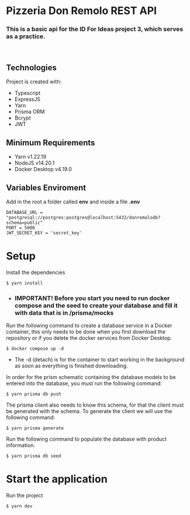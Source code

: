 # Pizzeria Don Remolo REST API

### This is a basic api for the ID For Ideas project 3, which serves as a practice.

<br>

## Technologies
Project is created with:
* Typescript
* ExpressJS
* Yarn
* Prisma ORM
* Bcrypt
* JWT

## Minimum Requirements

* Yarn v1.22.19
* NodeJS v14.20.1
* Docker Desktop v4.19.0

## Variables Enviroment
Add in the root a folder called __env__ and inside a file __.env__

```` env
DATABASE_URL = "postgresql://postgres:postgres@localhost:5432/donremolodb?schema=public"
PORT = 5000
JWT_SECRET_KEY = 'secret_key'
````
# Setup
Install the dependencies

```` bash
$ yarn install
````

* ### IMPORTANT! __Before you start you need to run docker compose and the seed to create your database and fill it with data that is in /prisma/mocks__

Run the following command to create a database service in a Docker container, this only needs to be done when you first download the repository or if you delete the docker services from Docker Desktop.
````
$ docker compose up -d
````

* The -d (detach) is for the container to start working in the background as soon as everything is finished downloading.


In order for the prism schematic containing the database models to be entered into the database, you must run the following command:
````
$ yarn prisma db push
````
The prisma client also needs to know this schema, for that the client must be generated with the schema. To generate the client we will use the following command:
````
$ yarn prisma generate
````



Run the following command to populate the database with product information.
````
$ yarn prisma db seed
````

# Start the application

Run the project

```` bash
$ yarn dev
````
